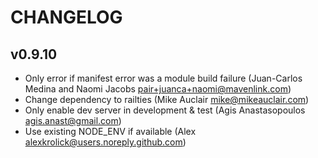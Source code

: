 # CHANGELOG

## v0.9.10

 * Only error if manifest error was a module build failure (Juan-Carlos Medina and Naomi Jacobs <pair+juanca+naomi@mavenlink.com>)
 * Change dependency to railties (Mike Auclair <mike@mikeauclair.com>)
 * Only enable dev server in development & test (Agis Anastasopoulos <agis.anast@gmail.com>)
 * Use existing NODE_ENV if available (Alex <alexkrolick@users.noreply.github.com>)

